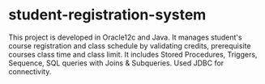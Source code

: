 # student-registration-system
This project is developed in Oracle12c and Java. It manages student's course registration and class schedule by validating credits, prerequisite courses class time and class limit. It includes Stored Procedures, Triggers, Sequence, SQL queries with Joins &amp; Subqueries. Used JDBC for connectivity.
